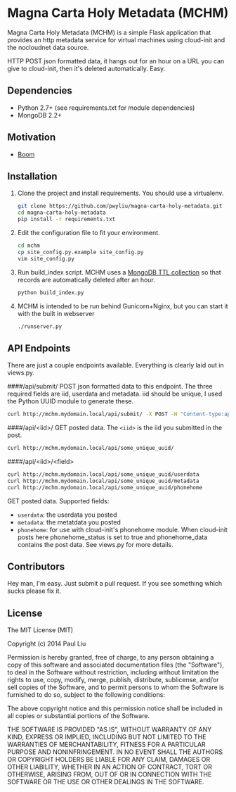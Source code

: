 # Magna Carta Holy Metadata (MCHM)
Magna Carta Holy Metadata (MCHM) is a simple Flask application that provides an http metadata service for virtual machines using cloud-init and the nocloudnet data source. 

HTTP POST json formatted data, it hangs out for an hour on a URL you can give to cloud-init, then it's deleted automatically. Easy. 

## Dependencies
* Python 2.7+ (see requirements.txt for module dependencies)
* MongoDB 2.2+

## Motivation
* [Boom](http://smoser.brickies.net/ubuntu/nocloud/)

## Installation
1. Clone the project and install requirements. You should use a virtualenv.

    ```bash
    git clone https://github.com/pwyliu/magna-carta-holy-metadata.git
    cd magna-carta-holy-metadata
    pip install -r requirements.txt
    ```
2. Edit the configuration file to fit your environment.
   
    ```bash
    cd mchm
    cp site_config.py.example site_config.py
    vim site_config.py
    ```
3. Run build_index script. MCHM uses a [MongoDB TTL collection](http://docs.mongodb.org/manual/tutorial/expire-data/) so that records are automatically deleted after an hour.

    ```bash
    python build_index.py
    ```
4. MCHM is intended to be run behind Gunicorn+Nginx, but you can start it with the built in webserver
    
    ```bash
    ./runserver.py
    ```

## API Endpoints
There are just a couple endpoints available. Everything is clearly laid out in views.py.

####/api/submit/
POST json formatted data to this endpoint. The three required fields are iid, userdata and metadata. iid should be unique, I used the Python UUID module to generate these.

```bash
curl http://mchm.mydomain.local/api/submit/ -X POST -H "Content-type:application/json" -d '{"iid":"some_unique_uuid","user-data":"this is some cloud-init userdata","meta-data":"this is some cloud-init metadata"}'
```

####/api/\<iid>/
GET posted data. The `<iid>` is the iid you submitted in the post.
```bash
curl http://mchm.mydomain.local/api/some_unique_uuid/
```

####/api/\<iid>/\<field>
```bash
curl http://mchm.mydomain.local/api/some_unique_uuid/userdata
curl http://mchm.mydomain.local/api/some_unique_uuid/metadata
curl http://mchm.mydomain.local/api/some_unique_uuid/phonehome
```
GET posted data. Supported fields:
* `userdata`: the userdata you posted
* `metadata`: the metatdata you posted
* `phonehome`: for use with cloud-init's phonehome module. When cloud-init posts here phonehome_status is set to true and phonehome_data contains the post data. See views.py for more details.

## Contributors
Hey man, I'm easy. Just submit a pull request. If you see something which sucks please fix it.

## License
The MIT License (MIT)

Copyright (c) 2014 Paul Liu

Permission is hereby granted, free of charge, to any person obtaining a copy
of this software and associated documentation files (the "Software"), to deal
in the Software without restriction, including without limitation the rights
to use, copy, modify, merge, publish, distribute, sublicense, and/or sell
copies of the Software, and to permit persons to whom the Software is
furnished to do so, subject to the following conditions:

The above copyright notice and this permission notice shall be included in all
copies or substantial portions of the Software.

THE SOFTWARE IS PROVIDED "AS IS", WITHOUT WARRANTY OF ANY KIND, EXPRESS OR
IMPLIED, INCLUDING BUT NOT LIMITED TO THE WARRANTIES OF MERCHANTABILITY,
FITNESS FOR A PARTICULAR PURPOSE AND NONINFRINGEMENT. IN NO EVENT SHALL THE
AUTHORS OR COPYRIGHT HOLDERS BE LIABLE FOR ANY CLAIM, DAMAGES OR OTHER
LIABILITY, WHETHER IN AN ACTION OF CONTRACT, TORT OR OTHERWISE, ARISING FROM,
OUT OF OR IN CONNECTION WITH THE SOFTWARE OR THE USE OR OTHER DEALINGS IN THE
SOFTWARE.